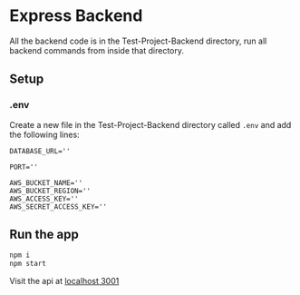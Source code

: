 # Express Backend 

All the backend code is in the Test-Project-Backend directory, run all backend commands from inside that directory.

## Setup

### .env

Create a new file in the Test-Project-Backend directory called `.env` and add the following lines:

```env
DATABASE_URL=''

PORT=''

AWS_BUCKET_NAME=''
AWS_BUCKET_REGION=''
AWS_ACCESS_KEY=''
AWS_SECRET_ACCESS_KEY=''
```

## Run the app

```sh
npm i
npm start
```

Visit the api at [localhost 3001](http://localhost:3001)


